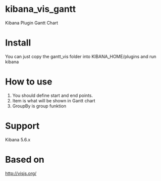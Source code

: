 # kibana_vis_gantt
Kibana Plugin Gantt Chart

# Install
You can just copy the gantt_vis folder into KIBANA_HOME/plugins and run kibana

# How to use
1. You should define start and end points.
2. Item is what will be shown in Gantt chart
3. GroupBy is group funktion

# Support
Kibana 5.6.x

# Based on
http://visjs.org/

